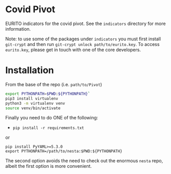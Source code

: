 Covid Pivot
===========

EURITO indicators for the covid pivot. See the `indicators` directory for more information.

Note: to use some of the packages under `indicators` you must first install `git-crypt` and then run `git-crypt unlock path/to/eurito.key`. To access `eurito.key`, please get in touch with one of the core developers.

Installation
============

From the base of the repo (i.e. `path/to/Pivot`)

```bash
export PYTHONPATH=$PWD:${PYTHONPATH}`
pip3 install virtualenv
python3 -m virtualenv venv
source venv/bin/activate
```

Finally you need to do ONE of the following:

* `pip install -r requirements.txt`

or

```
pip install PyYAML>=5.3.0
export PYTHONPATH=/path/to/nesta:$PWD:${PYTHONPATH}
```

The second option avoids the need to check out the enormous `nesta` repo, albeit the first option is more convenient.
